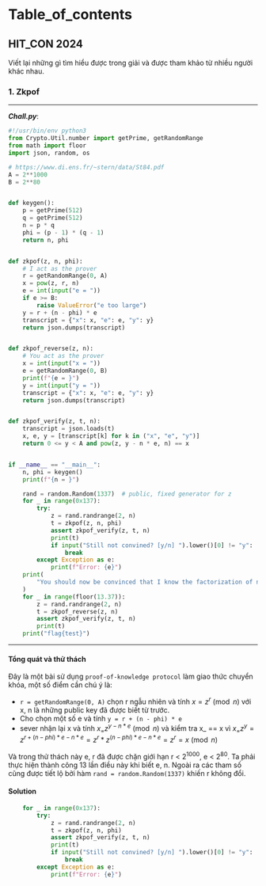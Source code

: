 
Table_of_contents
=================

## HIT_CON 2024

Viết lại những gì tìm hiểu được trong giải và được tham khảo từ nhiều người khác nhau.

### 1. Zkpof

---

**_Chall.py_**:

```py
#!/usr/bin/env python3
from Crypto.Util.number import getPrime, getRandomRange
from math import floor
import json, random, os

# https://www.di.ens.fr/~stern/data/St84.pdf
A = 2**1000
B = 2**80


def keygen():
    p = getPrime(512)
    q = getPrime(512)
    n = p * q
    phi = (p - 1) * (q - 1)
    return n, phi


def zkpof(z, n, phi):
    # I act as the prover
    r = getRandomRange(0, A)
    x = pow(z, r, n)
    e = int(input("e = "))
    if e >= B:
        raise ValueError("e too large")
    y = r + (n - phi) * e
    transcript = {"x": x, "e": e, "y": y}
    return json.dumps(transcript)


def zkpof_reverse(z, n):
    # You act as the prover
    x = int(input("x = "))
    e = getRandomRange(0, B)
    print(f"{e = }")
    y = int(input("y = "))
    transcript = {"x": x, "e": e, "y": y}
    return json.dumps(transcript)


def zkpof_verify(z, t, n):
    transcript = json.loads(t)
    x, e, y = [transcript[k] for k in ("x", "e", "y")]
    return 0 <= y < A and pow(z, y - n * e, n) == x


if __name__ == "__main__":
    n, phi = keygen()
    print(f"{n = }")

    rand = random.Random(1337)  # public, fixed generator for z
    for _ in range(0x137):
        try:
            z = rand.randrange(2, n)
            t = zkpof(z, n, phi)
            assert zkpof_verify(z, t, n)
            print(t)
            if input("Still not convined? [y/n] ").lower()[0] != "y":
                break
        except Exception as e:
            print(f"Error: {e}")
    print(
        "You should now be convinced that I know the factorization of n without revealing anything about it. Right?"
    )
    for _ in range(floor(13.37)):
        z = rand.randrange(2, n)
        t = zkpof_reverse(z, n)
        assert zkpof_verify(z, t, n)
        print(t)
    print("flag{test}")

```

---

#### Tổng quát và thử thách

Đây là một bài sử dụng `proof-of-knowledge protocol` làm giao thức chuyển khóa, một số điểm cần chú ý là:

+ `r = getRandomRange(0, A)` chọn r ngẫu nhiên và tính $x = z ^ r \pmod{n}$ với x, n là những public key đã được biết từ trước.
+ Cho chọn một số e và tính `y = r + (n - phi) * e`
+ sever nhận lại x và tính $x_ = z ^ {y -  n * e} \pmod{n}$ và kiểm tra x_ == x vì $x_ = z ^ y = z ^ {r + (n - phi) * e - n * e} = z ^ r * z ^ {(n - phi) * e  - n * e} = z ^ r = x\pmod{n}$

Và trong thử thách này e, r đã được chặn giới hạn r < $2 ^ 1000$, e < $2 ^ 80$. Ta phải thực hiện thành công 13 lần điều này khi biết e, n.
Ngoài ra các tham số cũng được tiết lộ bởi hàm `rand = random.Random(1337)` khiến r không đổi.

#### Solution



```py
    for _ in range(0x137):
        try:
            z = rand.randrange(2, n)
            t = zkpof(z, n, phi)
            assert zkpof_verify(z, t, n)
            print(t)
            if input("Still not convined? [y/n] ").lower()[0] != "y":
                break
        except Exception as e:
            print(f"Error: {e}")
```
